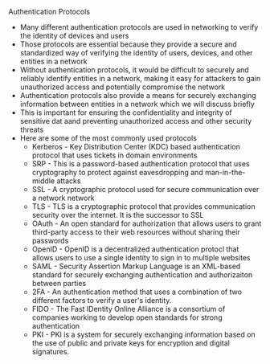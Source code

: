 Authentication Protocols
- Many different authentication protocols are used in networking to verify the identity of devices and users
- Those protocols are essential because they provide a secure and standardized way of verifying the identity of users, devices, and other entities in a network
- Without authentication protocols, it would be difficult to securely and reliably identify entities in a network, making it easy for attackers to gain unauthorized access and potentially compromise the network
- Authentication protocols also provide a means for securely exchanging information between entities in a network which we will discuss briefly
- This is important for ensuring the confidentiality and integrity of sensitive dat aand preventing unauthorized access and other security threats
- Here are some of the most commonly used protocols
    - Kerberos - Key Distribution Center (KDC) based authentication protocol that uses tickets in domain environments
    - SRP - This is a password-based authentication protocol that uses cryptography to protect against eavesdropping and man-in-the-middle attacks
    - SSL - A cryptographic protocol used for secure communication over a network network
    - TLS - TLS is a cryptographic protocol that provides communication security over the internet. It is the successor to SSL
    - OAuth - An open standard for authorization that allows users to grant third-party access to their web resources without sharing their passwords
    - OpenID - OpenID is a decentralized authentication protocl that allows users to use a single identity to sign in to multiple websites
    - SAML - Security Assertion Markup Language is an XML-based standard for securely exchanging authentication and authorizaiton between parties
    - 2FA - An authentication method that uses a combination of two different factors to verify a user's identity.
    - FIDO - The Fast IDentity Online Alliance is a consortium of companies working to develop open standards for strong authentication
    - PKI -	PKI is a system for securely exchanging information based on the use of public and private keys for encryption and digital signatures.
